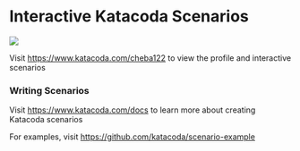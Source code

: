 # Interactive Katacoda Scenarios

[![](http://shields.katacoda.com/katacoda/cheba122/count.svg)](https://www.katacoda.com/cheba122 "Get your profile on Katacoda.com")

Visit https://www.katacoda.com/cheba122 to view the profile and interactive scenarios

### Writing Scenarios
Visit https://www.katacoda.com/docs to learn more about creating Katacoda scenarios

For examples, visit https://github.com/katacoda/scenario-example
